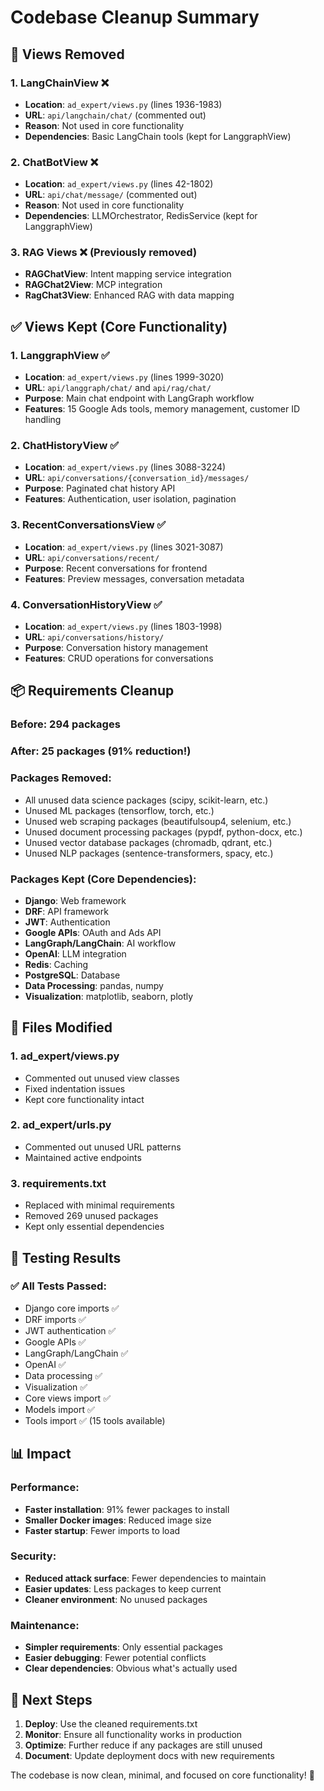 # Codebase Cleanup Summary

## 🧹 **Views Removed**

### **1. LangChainView** ❌
- **Location**: `ad_expert/views.py` (lines 1936-1983)
- **URL**: `api/langchain/chat/` (commented out)
- **Reason**: Not used in core functionality
- **Dependencies**: Basic LangChain tools (kept for LanggraphView)

### **2. ChatBotView** ❌
- **Location**: `ad_expert/views.py` (lines 42-1802)
- **URL**: `api/chat/message/` (commented out)
- **Reason**: Not used in core functionality
- **Dependencies**: LLMOrchestrator, RedisService (kept for LanggraphView)

### **3. RAG Views** ❌ (Previously removed)
- **RAGChatView**: Intent mapping service integration
- **RAGChat2View**: MCP integration
- **RagChat3View**: Enhanced RAG with data mapping

## ✅ **Views Kept (Core Functionality)**

### **1. LanggraphView** ✅
- **Location**: `ad_expert/views.py` (lines 1999-3020)
- **URL**: `api/langgraph/chat/` and `api/rag/chat/`
- **Purpose**: Main chat endpoint with LangGraph workflow
- **Features**: 15 Google Ads tools, memory management, customer ID handling

### **2. ChatHistoryView** ✅
- **Location**: `ad_expert/views.py` (lines 3088-3224)
- **URL**: `api/conversations/{conversation_id}/messages/`
- **Purpose**: Paginated chat history API
- **Features**: Authentication, user isolation, pagination

### **3. RecentConversationsView** ✅
- **Location**: `ad_expert/views.py` (lines 3021-3087)
- **URL**: `api/conversations/recent/`
- **Purpose**: Recent conversations for frontend
- **Features**: Preview messages, conversation metadata

### **4. ConversationHistoryView** ✅
- **Location**: `ad_expert/views.py` (lines 1803-1998)
- **URL**: `api/conversations/history/`
- **Purpose**: Conversation history management
- **Features**: CRUD operations for conversations

## 📦 **Requirements Cleanup**

### **Before**: 294 packages
### **After**: 25 packages (91% reduction!)

### **Packages Removed**:
- All unused data science packages (scipy, scikit-learn, etc.)
- Unused ML packages (tensorflow, torch, etc.)
- Unused web scraping packages (beautifulsoup4, selenium, etc.)
- Unused document processing packages (pypdf, python-docx, etc.)
- Unused vector database packages (chromadb, qdrant, etc.)
- Unused NLP packages (sentence-transformers, spacy, etc.)

### **Packages Kept** (Core Dependencies):
- **Django**: Web framework
- **DRF**: API framework
- **JWT**: Authentication
- **Google APIs**: OAuth and Ads API
- **LangGraph/LangChain**: AI workflow
- **OpenAI**: LLM integration
- **Redis**: Caching
- **PostgreSQL**: Database
- **Data Processing**: pandas, numpy
- **Visualization**: matplotlib, seaborn, plotly

## 🔧 **Files Modified**

### **1. ad_expert/views.py**
- Commented out unused view classes
- Fixed indentation issues
- Kept core functionality intact

### **2. ad_expert/urls.py**
- Commented out unused URL patterns
- Maintained active endpoints

### **3. requirements.txt**
- Replaced with minimal requirements
- Removed 269 unused packages
- Kept only essential dependencies

## 🧪 **Testing Results**

### **✅ All Tests Passed**:
- Django core imports ✅
- DRF imports ✅
- JWT authentication ✅
- Google APIs ✅
- LangGraph/LangChain ✅
- OpenAI ✅
- Data processing ✅
- Visualization ✅
- Core views import ✅
- Models import ✅
- Tools import ✅ (15 tools available)

## 📊 **Impact**

### **Performance**:
- **Faster installation**: 91% fewer packages to install
- **Smaller Docker images**: Reduced image size
- **Faster startup**: Fewer imports to load

### **Security**:
- **Reduced attack surface**: Fewer dependencies to maintain
- **Easier updates**: Less packages to keep current
- **Cleaner environment**: No unused packages

### **Maintenance**:
- **Simpler requirements**: Only essential packages
- **Easier debugging**: Fewer potential conflicts
- **Clear dependencies**: Obvious what's actually used

## 🚀 **Next Steps**

1. **Deploy**: Use the cleaned requirements.txt
2. **Monitor**: Ensure all functionality works in production
3. **Optimize**: Further reduce if any packages are still unused
4. **Document**: Update deployment docs with new requirements

The codebase is now clean, minimal, and focused on core functionality! 🎉
